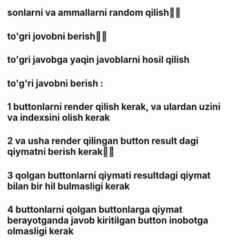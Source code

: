 ## sonlarni va ammallarni random qilish👍🏿
## to'gri jovobni berish👍🏿
## to'gri javobga yaqin javoblarni hosil qilish

## to'g'ri javobni berish :
## 1 buttonlarni render qilish kerak, va ulardan uzini va indexsini olish kerak
## 2 va usha render qilingan button result dagi qiymatni berish kerak👍🏿
## 3 qolgan buttonlarni qiymati resultdagi qiymat bilan bir hil bulmasligi kerak
## 4 buttonlarni qolgan buttonlarga qiymat berayotganda javob kiritilgan button inobotga olmasligi kerak